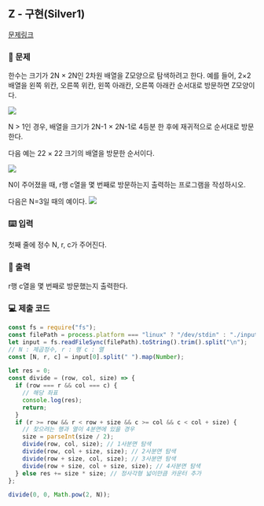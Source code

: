 ## Z - 구현(Silver1)

[문제링크](https://www.acmicpc.net/problem/1074)

### 🙏 문제

한수는 크기가 2N × 2N인 2차원 배열을 Z모양으로 탐색하려고 한다. 예를 들어, 2×2배열을 왼쪽 위칸, 오른쪽 위칸, 왼쪽 아래칸, 오른쪽 아래칸 순서대로 방문하면 Z모양이다.

![](https://upload.acmicpc.net/21c73b56-5a91-43aa-b71f-9b74925c0adc/-/preview/)

N > 1인 경우, 배열을 크기가 2N-1 × 2N-1로 4등분 한 후에 재귀적으로 순서대로 방문한다.

다음 예는 22 × 22 크기의 배열을 방문한 순서이다.

![](https://upload.acmicpc.net/adc7cfae-e84d-4d5c-af8e-ee011f8fff8f/-/preview/)

N이 주어졌을 때, r행 c열을 몇 번째로 방문하는지 출력하는 프로그램을 작성하시오.

다음은 N=3일 때의 예이다.
![](https://upload.acmicpc.net/d3e84bb7-9424-4764-ad3a-811e7fcbd53f/-/preview/)

### ⌨️ 입력

첫째 줄에 정수 N, r, c가 주어진다.

### 🎨 출력

r행 c열을 몇 번째로 방문했는지 출력한다.

### 💻 제출 코드

```javascript
const fs = require("fs");
const filePath = process.platform === "linux" ? "/dev/stdin" : "./input.txt";
let input = fs.readFileSync(filePath).toString().trim().split("\n");
// N : 제곱정수, r : 행 c : 열
const [N, r, c] = input[0].split(" ").map(Number);

let res = 0;
const divide = (row, col, size) => {
  if (row === r && col === c) {
    // 해당 좌표
    console.log(res);
    return;
  }
  if (r >= row && r < row + size && c >= col && c < col + size) {
    // 찾으려는 행과 열이 4분면에 있을 경우
    size = parseInt(size / 2);
    divide(row, col, size); // 1사분면 탐색
    divide(row, col + size, size); // 2사분면 탐색
    divide(row + size, col, size); // 3사분면 탐색
    divide(row + size, col + size, size); // 4사분면 탐색
  } else res += size * size; // 정사각형 넓이만큼 카운터 추가
};

divide(0, 0, Math.pow(2, N));
```
